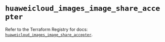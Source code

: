 # `huaweicloud_images_image_share_accepter`

Refer to the Terraform Registry for docs: [`huaweicloud_images_image_share_accepter`](https://registry.terraform.io/providers/huaweicloud/huaweicloud/1.71.1/docs/resources/images_image_share_accepter).
